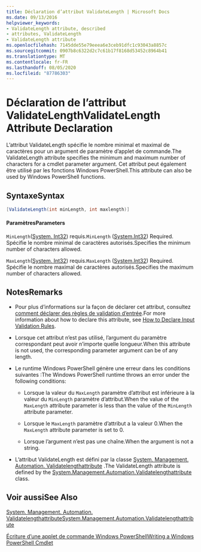 ```yaml
---
title: Déclaration d’attribut ValidateLength | Microsoft Docs
ms.date: 09/13/2016
helpviewer_keywords:
- ValidateLength attribute, described
- attributes, ValidateLength
- ValidateLength attribute
ms.openlocfilehash: 7145dde55e79eeea6e3ceb91dfc1c93043a8857c
ms.sourcegitcommit: 0907b8c6322d2c7c61b17f8168d53452c8964b41
ms.translationtype: MT
ms.contentlocale: fr-FR
ms.lasthandoff: 08/05/2020
ms.locfileid: "87786303"
---
```

# <a name="validatelength-attribute-declaration"></a><span data-ttu-id="95f6c-102">Déclaration de l’attribut ValidateLength</span><span class="sxs-lookup"><span data-stu-id="95f6c-102">ValidateLength Attribute Declaration</span></span>

<span data-ttu-id="95f6c-103">L’attribut ValidateLength spécifie le nombre minimal et maximal de caractères pour un argument de paramètre d’applet de commande.</span><span class="sxs-lookup"><span data-stu-id="95f6c-103">The ValidateLength attribute specifies the minimum and maximum number of characters for a cmdlet parameter argument.</span></span> <span data-ttu-id="95f6c-104">Cet attribut peut également être utilisé par les fonctions Windows PowerShell.</span><span class="sxs-lookup"><span data-stu-id="95f6c-104">This attribute can also be used by Windows PowerShell functions.</span></span>

## <a name="syntax"></a><span data-ttu-id="95f6c-105">Syntaxe</span><span class="sxs-lookup"><span data-stu-id="95f6c-105">Syntax</span></span>

```csharp
[ValidateLength(int minLength, int maxlength)]
```

#### <a name="parameters"></a><span data-ttu-id="95f6c-106">Paramètres</span><span class="sxs-lookup"><span data-stu-id="95f6c-106">Parameters</span></span>

<span data-ttu-id="95f6c-107">`MinLength`([System. Int32](/dotnet/api/System.Int32)) requis.</span><span class="sxs-lookup"><span data-stu-id="95f6c-107">`MinLength` ([System.Int32](/dotnet/api/System.Int32)) Required.</span></span> <span data-ttu-id="95f6c-108">Spécifie le nombre minimal de caractères autorisés.</span><span class="sxs-lookup"><span data-stu-id="95f6c-108">Specifies the minimum number of characters allowed.</span></span>

<span data-ttu-id="95f6c-109">`MaxLength`([System. Int32](/dotnet/api/System.Int32)) requis.</span><span class="sxs-lookup"><span data-stu-id="95f6c-109">`MaxLength` ([System.Int32](/dotnet/api/System.Int32)) Required.</span></span> <span data-ttu-id="95f6c-110">Spécifie le nombre maximal de caractères autorisés.</span><span class="sxs-lookup"><span data-stu-id="95f6c-110">Specifies the maximum number of characters allowed.</span></span>

## <a name="remarks"></a><span data-ttu-id="95f6c-111">Notes</span><span class="sxs-lookup"><span data-stu-id="95f6c-111">Remarks</span></span>

- <span data-ttu-id="95f6c-112">Pour plus d’informations sur la façon de déclarer cet attribut, consultez [comment déclarer des règles de validation d’entrée](./how-to-validate-parameter-input.md).</span><span class="sxs-lookup"><span data-stu-id="95f6c-112">For more information about how to declare this attribute, see [How to Declare Input Validation Rules](./how-to-validate-parameter-input.md).</span></span>

- <span data-ttu-id="95f6c-113">Lorsque cet attribut n’est pas utilisé, l’argument du paramètre correspondant peut avoir n’importe quelle longueur.</span><span class="sxs-lookup"><span data-stu-id="95f6c-113">When this attribute is not used, the corresponding parameter argument can be of any length.</span></span>

- <span data-ttu-id="95f6c-114">Le runtime Windows PowerShell génère une erreur dans les conditions suivantes :</span><span class="sxs-lookup"><span data-stu-id="95f6c-114">The Windows PowerShell runtime throws an error under the following conditions:</span></span>

  - <span data-ttu-id="95f6c-115">Lorsque la valeur du `MaxLength` paramètre d’attribut est inférieure à la valeur du `MinLength` paramètre d’attribut.</span><span class="sxs-lookup"><span data-stu-id="95f6c-115">When the value of the `MaxLength` attribute parameter is less than the value of the `MinLength` attribute parameter.</span></span>

  - <span data-ttu-id="95f6c-116">Lorsque le `MaxLength` paramètre d’attribut a la valeur 0.</span><span class="sxs-lookup"><span data-stu-id="95f6c-116">When the `MaxLength` attribute parameter is set to 0.</span></span>

  - <span data-ttu-id="95f6c-117">Lorsque l’argument n’est pas une chaîne.</span><span class="sxs-lookup"><span data-stu-id="95f6c-117">When the argument is not a string.</span></span>

- <span data-ttu-id="95f6c-118">L’attribut ValidateLength est défini par la classe [System. Management. Automation. Validatelengthattribute](/dotnet/api/System.Management.Automation.ValidateLengthAttribute) .</span><span class="sxs-lookup"><span data-stu-id="95f6c-118">The ValidateLength attribute is defined by the [System.Management.Automation.Validatelengthattribute](/dotnet/api/System.Management.Automation.ValidateLengthAttribute) class.</span></span>

## <a name="see-also"></a><span data-ttu-id="95f6c-119">Voir aussi</span><span class="sxs-lookup"><span data-stu-id="95f6c-119">See Also</span></span>

[<span data-ttu-id="95f6c-120">System. Management. Automation. Validatelengthattribute</span><span class="sxs-lookup"><span data-stu-id="95f6c-120">System.Management.Automation.Validatelengthattribute</span></span>](/dotnet/api/System.Management.Automation.ValidateLengthAttribute)

[<span data-ttu-id="95f6c-121">Écriture d’une applet de commande Windows PowerShell</span><span class="sxs-lookup"><span data-stu-id="95f6c-121">Writing a Windows PowerShell Cmdlet</span></span>](./writing-a-windows-powershell-cmdlet.md)
